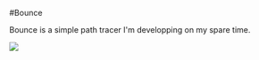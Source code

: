 #Bounce


Bounce is a simple path tracer I'm developping on my spare time.

![](demos/3d_DoF_first_render.gif)
